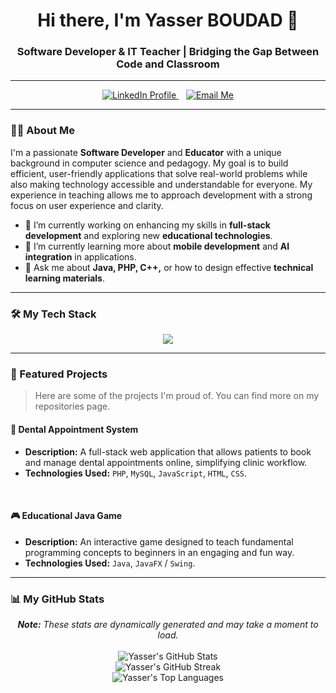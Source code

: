 <div align="center">

# Hi there, I'm Yasser BOUDAD 👋

### Software Developer & IT Teacher | Bridging the Gap Between Code and Classroom

</div>

---

<p align="center">
  <a href="https://www.linkedin.com/in/boudadyasser" target="_blank">
    <img src="https://img.shields.io/badge/LinkedIn-0077B5?style=for-the-badge&logo=linkedin&logoColor=white" alt="LinkedIn Profile"/>
  </a>
  &nbsp;&nbsp;
  <a href="mailto:M.Yasserbdd@proton.me">
    <img src="https://img.shields.io/badge/Email_Me-8B8B8B?style=for-the-badge&logo=protonmail&logoColor=white" alt="Email Me"/>
  </a>
</p>

---

### 👨‍💻 About Me

I'm a passionate **Software Developer** and **Educator** with a unique background in computer science and pedagogy. My goal is to build efficient, user-friendly applications that solve real-world problems while also making technology accessible and understandable for everyone. My experience in teaching allows me to approach development with a strong focus on user experience and clarity.

- 🔭 I’m currently working on enhancing my skills in **full-stack development** and exploring new **educational technologies**.
- 🌱 I’m currently learning more about **mobile development** and **AI integration** in applications.
- 💬 Ask me about **Java, PHP, C++,** or how to design effective **technical learning materials**.

---

### 🛠️ My Tech Stack

<p align="center">
  <a href="https://skillicons.dev">
    <img src="https://skillicons.dev/icons?i=java,c,cpp,php,html,css,javascript,mysql,git,linux,github&perline=6" />
  </a>
</p>

---

### 🚀 Featured Projects

> Here are some of the projects I'm proud of. You can find more on my repositories page.

#### 🦷 Dental Appointment System
- **Description:** A full-stack web application that allows patients to book and manage dental appointments online, simplifying clinic workflow.
- **Technologies Used:** `PHP`, `MySQL`, `JavaScript`, `HTML`, `CSS`.
<br/>

#### 🎮 Educational Java Game
- **Description:** An interactive game designed to teach fundamental programming concepts to beginners in an engaging and fun way.
- **Technologies Used:** `Java`, `JavaFX` / `Swing`.
---

### 📊 My GitHub Stats

<p align="center">
  <i><b>Note:</b> These stats are dynamically generated and may take a moment to load.</i>
  <br/><br/>
  <img src="https://github-readme-stats.vercel.app/api?username=KOSYSH&show_icons=true&theme=dracula&include_all_commits=true&count_private=true" alt="Yasser's GitHub Stats"/>
  <br/>
  <img src="https://streak-stats.demolab.com/?user=KOSYSH&theme=dracula" alt="Yasser's GitHub Streak"/>
  <br/>
  <img src="https://github-readme-stats.vercel.app/api/top-langs/?username=KOSYSH&layout=compact&langs_count=8&theme=dracula" alt="Yasser's Top Languages"/>
</p>
